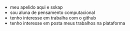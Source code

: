 - meu apelido aqui e sskap
- sou aluna de pensamento computacional
- tenho interesse em trabalha com o github
- tenho interesse em posta meus trabalhos na plataforma
